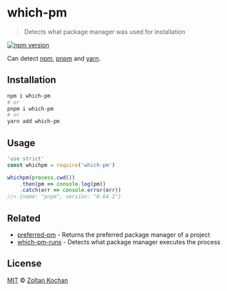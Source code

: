 # which-pm

> Detects what package manager was used for installation

[![npm version](https://img.shields.io/npm/v/which-pm.svg)](https://www.npmjs.com/package/which-pm)

Can detect [npm](https://github.com/npm/cli), [pnpm](https://github.com/pnpm/pnpm) and [yarn](https://github.com/yarnpkg/yarn).

## Installation

```bash
npm i which-pm
# or
pnpm i which-pm
# or
yarn add which-pm
```

## Usage

```js
'use strict'
const whichpm = require('which-pm')

whichpm(process.cwd())
    .then(pm => console.log(pm))
    .catch(err => console.error(err))
//> {name: "pnpm", version: "0.64.2"}
```

## Related

* [preferred-pm](https://github.com/zkochan/preferred-pm) - Returns the preferred package manager of a project
* [which-pm-runs](https://github.com/zkochan/which-pm-runs) - Detects what package manager executes the process

## License

[MIT](LICENSE) © [Zoltan Kochan](https://kochan.io)
